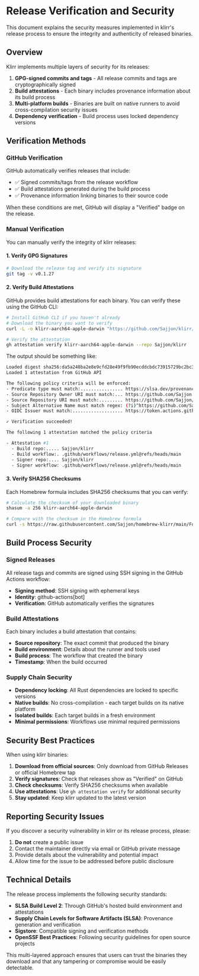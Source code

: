 # Release Verification and Security

This document explains the security measures implemented in klirr's release process to ensure the integrity and authenticity of released binaries.

## Overview

Klirr implements multiple layers of security for its releases:

1. **GPG-signed commits and tags** - All release commits and tags are cryptographically signed
2. **Build attestations** - Each binary includes provenance information about its build process
3. **Multi-platform builds** - Binaries are built on native runners to avoid cross-compilation security issues
4. **Dependency verification** - Build process uses locked dependency versions

## Verification Methods

### GitHub Verification

GitHub automatically verifies releases that include:

-   ✅ Signed commits/tags from the release workflow
-   ✅ Build attestations generated during the build process
-   ✅ Provenance information linking binaries to their source code

When these conditions are met, GitHub will display a "Verified" badge on the release.

### Manual Verification

You can manually verify the integrity of klirr releases:

#### 1. Verify GPG Signatures

```bash
# Download the release tag and verify its signature
git tag -v v0.1.27
```

#### 2. Verify Build Attestations

GitHub provides build attestations for each binary. You can verify these using the GitHub CLI:

```bash
# Install GitHub CLI if you haven't already
# Download the binary you want to verify
curl -L -o klirr-aarch64-apple-darwin "https://github.com/Sajjon/klirr/releases/download/v0.1.27/klirr-aarch64-apple-darwin"

# Verify the attestation
gh attestation verify klirr-aarch64-apple-darwin --repo Sajjon/klirr
```

The output should be something like:
```bash
Loaded digest sha256:da5a248ba2e8e9cfd28e49f9fb90ecddcbdc73915729bc2bc33f4655e7ae5703 for file://klirr-aarch64-apple-darwin
Loaded 1 attestation from GitHub API

The following policy criteria will be enforced:
- Predicate type must match:................ https://slsa.dev/provenance/v1
- Source Repository Owner URI must match:... https://github.com/Sajjon
- Source Repository URI must match:......... https://github.com/Sajjon/klirr
- Subject Alternative Name must match regex: (?i)^https://github.com/Sajjon/klirr/
- OIDC Issuer must match:................... https://token.actions.githubusercontent.com

✓ Verification succeeded!

The following 1 attestation matched the policy criteria

- Attestation #1
  - Build repo:..... Sajjon/klirr
  - Build workflow:. .github/workflows/release.yml@refs/heads/main
  - Signer repo:.... Sajjon/klirr
  - Signer workflow: .github/workflows/release.yml@refs/heads/main
```

#### 3. Verify SHA256 Checksums

Each Homebrew formula includes SHA256 checksums that you can verify:

```bash
# Calculate the checksum of your downloaded binary
shasum -a 256 klirr-aarch64-apple-darwin

# Compare with the checksum in the Homebrew formula
curl -s https://raw.githubusercontent.com/Sajjon/homebrew-klirr/main/Formula/klirr.rb | grep sha256
```

## Build Process Security

### Signed Releases

All release tags and commits are signed using SSH signing in the GitHub Actions workflow:

-   **Signing method**: SSH signing with ephemeral keys
-   **Identity**: github-actions[bot]
-   **Verification**: GitHub automatically verifies the signatures

### Build Attestations

Each binary includes a build attestation that contains:

-   **Source repository**: The exact commit that produced the binary
-   **Build environment**: Details about the runner and tools used
-   **Build process**: The workflow that created the binary
-   **Timestamp**: When the build occurred

### Supply Chain Security

-   **Dependency locking**: All Rust dependencies are locked to specific versions
-   **Native builds**: No cross-compilation - each target builds on its native platform
-   **Isolated builds**: Each target builds in a fresh environment
-   **Minimal permissions**: Workflows use minimal required permissions

## Security Best Practices

When using klirr binaries:

1. **Download from official sources**: Only download from GitHub Releases or official Homebrew tap
2. **Verify signatures**: Check that releases show as "Verified" on GitHub
3. **Check checksums**: Verify SHA256 checksums when available
4. **Use attestations**: Use `gh attestation verify` for additional security
5. **Stay updated**: Keep klirr updated to the latest version

## Reporting Security Issues

If you discover a security vulnerability in klirr or its release process, please:

1. **Do not** create a public issue
2. Contact the maintainer directly via email or GitHub private message
3. Provide details about the vulnerability and potential impact
4. Allow time for the issue to be addressed before public disclosure

## Technical Details

The release process implements the following security standards:

-   **SLSA Build Level 2**: Through GitHub's hosted build environment and attestations
-   **Supply Chain Levels for Software Artifacts (SLSA)**: Provenance generation and verification
-   **Sigstore**: Compatible signing and verification methods
-   **OpenSSF Best Practices**: Following security guidelines for open source projects

This multi-layered approach ensures that users can trust the binaries they download and that any tampering or compromise would be easily detectable.
